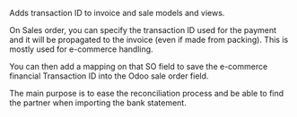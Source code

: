Adds transaction ID to invoice and sale models and views.

On Sales order, you can specify the transaction ID used for the payment
and it will be propagated to the invoice (even if made from packing).
This is mostly used for e-commerce handling.

You can then add a mapping on that SO field to save the e-commerce
financial Transaction ID into the Odoo sale order field.

The main purpose is to ease the reconciliation process and be able to
find the partner when importing the bank statement.

